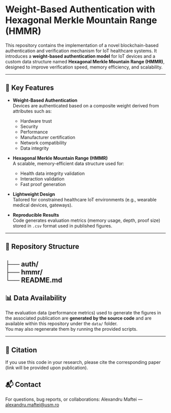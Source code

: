 # Weight-Based Authentication with Hexagonal Merkle Mountain Range (HMMR)

This repository contains the implementation of a novel blockchain-based authentication and verification mechanism for IoT healthcare systems. It introduces a **weight-based authentication model** for IoT devices and a custom data structure named **Hexagonal Merkle Mountain Range (HMMR)**, designed to improve verification speed, memory efficiency, and scalability.

---

## 🧠 Key Features

- **Weight-Based Authentication**  
  Devices are authenticated based on a composite weight derived from attributes such as:
  - Hardware trust
  - Security
  - Performance
  - Manufacturer certification
  - Network compatibility
  - Data integrity

- **Hexagonal Merkle Mountain Range (HMMR)**  
  A scalable, memory-efficient data structure used for:
  - Health data integrity validation  
  - Interaction validation  
  - Fast proof generation

- **Lightweight Design**  
  Tailored for constrained healthcare IoT environments (e.g., wearable medical devices, gateways).

- **Reproducible Results**  
  Code generates evaluation metrics (memory usage, depth, proof size) stored in `.csv` format used in published figures.

---

## 📁 Repository Structure
├── auth/  
├── hmmr/  
└── README.md
---

## 📊 Data Availability

The evaluation data (performance metrics) used to generate the figures in the associated publication are **generated by the source code** and are available within this repository under the `data/` folder.  
You may also regenerate them by running the provided scripts.

---

## 📜 Citation
If you use this code in your research, please cite the corresponding paper (link will be provided upon publication).

## 📬 Contact
For questions, bug reports, or collaborations:
Alexandru Maftei — alexandru.maftei@usm.ro
